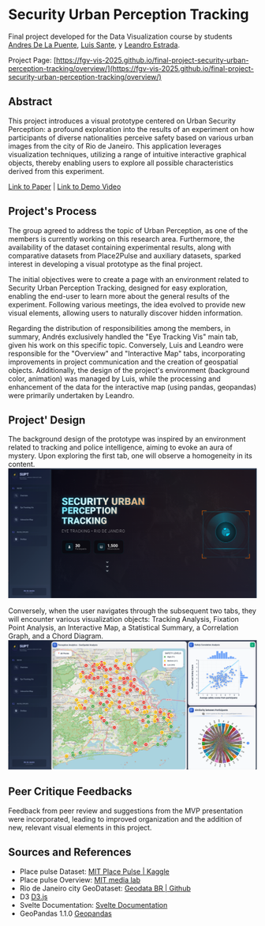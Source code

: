 # Security Urban Perception Tracking

Final project developed for the Data Visualization course by students [Andres De La Puente](https://github.com/andresdlp05), [Luis Sante](https://github.com/LuisSante), y [Leandro Estrada](https://github.com/Leandr0ER).

Project Page: [https://fgv-vis-2025.github.io/final-project-security-urban-perception-tracking/overview/](https://fgv-vis-2025.github.io/final-project-security-urban-perception-tracking/overview/)

## Abstract
This project introduces a visual prototype centered on Urban Security Perception: a profound exploration into the results of an experiment on how participants of diverse nationalities perceive safety based on various urban images from the city of Rio de Janeiro. This application leverages visualization techniques, utilizing a range of intuitive interactive graphical objects, thereby enabling users to explore all possible characteristics derived from this experiment.

[Link to Paper](https://github.com/FGV-VIS-2025/final-project-security-urban-perception-tracking/blob/main/Final_Paper_SUPT.pdf) | [Link to Demo Video](https://github.com/FGV-VIS-2025/final-project-security-urban-perception-tracking/blob/main/Video_Trailer.mp4)

## Project's Process
The group agreed to address the topic of Urban Perception, as one of the members is currently working on this research area. Furthermore, the availability of the dataset containing experimental results, along with comparative datasets from Place2Pulse and auxiliary datasets, sparked interest in developing a visual prototype as the final project.

The initial objectives were to create a page with an environment related to Security Urban Perception Tracking, designed for easy exploration, enabling the end-user to learn more about the general results of the experiment. Following various meetings, the idea evolved to provide new visual elements, allowing users to naturally discover hidden information.

Regarding the distribution of responsibilities among the members, in summary, Andrés exclusively handled the "Eye Tracking Vis" main tab, given his work on this specific topic. Conversely, Luis and Leandro were responsible for the "Overview" and "Interactive Map" tabs, incorporating improvements in project communication and the creation of geospatial objects. Additionally, the design of the project's environment (background color, animation) was managed by Luis, while the processing and enhancement of the data for the interactive map (using pandas, geopandas) were primarily undertaken by Leandro.

## Project' Design
The background design of the prototype was inspired by an environment related to tracking and police intelligence, aiming to evoke an aura of mystery. Upon exploring the first tab, one will observe a homogeneity in its content.
![Imagen1](static/assets/images_readme/Imagen1_readme.png "Overview Tab")

Conversely, when the user navigates through the subsequent two tabs, they will encounter various visualization objects: Tracking Analysis, Fixation Point Analysis, an Interactive Map, a Statistical Summary, a Correlation Graph, and a Chord Diagram.
![Imagen2](static/assets/images_readme/Imagen2_readme.png "Interactive Tab")

## Peer Critique Feedbacks
Feedback from peer review and suggestions from the MVP presentation were incorporated, leading to improved organization and the addition of new, relevant visual elements in this project.

## Sources and References
* Place pulse Dataset: [MIT Place Pulse | Kaggle](https://www.kaggle.com/datasets/shubham6147/mit-place-pulse)
* Place pulse Overview: [MIT media lab](https://www.media.mit.edu/projects/place-pulse-1/overview/)
* Rio de Janeiro city GeoDataset: [Geodata BR | Github](https://github.com/tbrugz/geodata-br)
* D3 [D3.js](https://d3js.org/)
* Svelte Documentation: [Svelte Documentation](https://svelte.dev/docs)
* GeoPandas 1.1.0 [Geopandas](https://geopandas.org/en/stable/)
